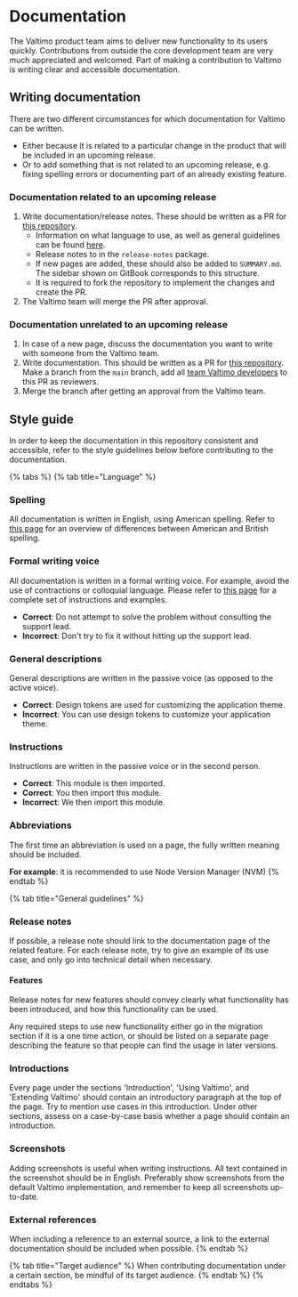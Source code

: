 # Documentation

The Valtimo product team aims to deliver new functionality to its users quickly. Contributions from outside the core development team are very much appreciated and welcomed. Part of making a contribution to Valtimo is writing clear and accessible documentation.&#x20;

## Writing documentation

There are two different circumstances for which documentation for Valtimo can be written.&#x20;

* Either because it is related to a particular change in the product that will be included in an upcoming release.&#x20;
* Or to add something that is not related to an upcoming release, e.g. fixing spelling errors or documenting part of an already existing feature.

### Documentation related to an upcoming release <a href="#writing-documentation-related-to-an-upcoming-release" id="writing-documentation-related-to-an-upcoming-release"></a>

1. Write documentation/release notes. These should be written as a PR for [this repository](https://github.com/valtimo-platform/valtimo-documentation/tree/main).&#x20;
   * Information on what language to use, as well as general guidelines can be found [here](https://github.com/valtimo-platform/valtimo-documentation/blob/story/restructure-docs/contributing/style-guide/README.md).
   * Release notes to in the `release-notes` package.
   * If new pages are added, these should also be added to `SUMMARY.md`. The sidebar shown on GitBook corresponds to this structure.
   * It is required to fork the repository to implement the changes and create the PR.
2. The Valtimo team will merge the PR after approval.

### Documentation unrelated to an upcoming release <a href="#writing-documentation-unrelated-to-an-upcoming-release" id="writing-documentation-unrelated-to-an-upcoming-release"></a>

1. In case of a new page, discuss the documentation you want to write with someone from the Valtimo team.
2. Write documentation. This should be written as a PR for [this repository](https://github.com/valtimo-platform/valtimo-documentation). Make a branch from the `main` branch, add all [team Valtimo developers](https://github.com/orgs/valtimo-platform/teams/valtimo-product-team/members) to this PR as reviewers.
3. Merge the branch after getting an approval from the Valtimo team.

## Style guide

In order to keep the documentation in this repository consistent and accessible, refer to the style guidelines below before contributing to the documentation.

{% tabs %}
{% tab title="Language" %}
### Spelling

All documentation is written in English, using American spelling. Refer to [this page](https://www.oxfordinternationalenglish.com/differences-in-british-and-american-spelling/) for an overview of differences between American and British spelling.

### Formal writing voice

All documentation is written in a formal writing voice. For example, avoid the use of contractions or colloquial language. Please refer to [this page](http://facultyweb.ivcc.edu/rrambo/tip_formal_writing_voice.htm) for a complete set of instructions and examples.

* **Correct**: Do not attempt to solve the problem without consulting the support lead.
* **Incorrect**: Don't try to fix it without hitting up the support lead.

### General descriptions

General descriptions are written in the passive voice (as opposed to the active voice).

* **Correct**: Design tokens are used for customizing the application theme.
* **Incorrect**: You can use design tokens to customize your application theme.

### Instructions

Instructions are written in the passive voice or in the second person.

* **Correct**: This module is then imported.
* **Correct**: You then import this module.
* **Incorrect**: We then import this module.

### Abbreviations

The first time an abbreviation is used on a page, the fully written meaning should be included.

**For example**: it is recommended to use Node Version Manager (NVM)
{% endtab %}

{% tab title="General guidelines" %}
### Release notes

If possible, a release note should link to the documentation page of the related feature. For each release note, try to give an example of its use case, and only go into technical detail when necessary.

#### Features

Release notes for new features should convey clearly what functionality has been introduced, and how this functionality can be used.

Any required steps to use new functionality either go in the migration section if it is a one time action, or should be listed on a separate page describing the feature so that people can find the usage in later versions.

### Introductions

Every page under the sections 'Introduction', 'Using Valtimo', and 'Extending Valtimo' should contain an introductory paragraph at the top of the page. Try to mention use cases in this introduction. Under other sections, assess on a case-by-case basis whether a page should contain an introduction.

### Screenshots

Adding screenshots is useful when writing instructions. All text contained in the screenshot should be in English. Preferably show screenshots from the default Valtimo implementation, and remember to keep all screenshots up-to-date.

### External references

When including a reference to an external source, a link to the external documentation should be included when possible.
{% endtab %}

{% tab title="Target audience" %}
When contributing documentation under a certain section, be mindful of its target audience.
{% endtab %}
{% endtabs %}
